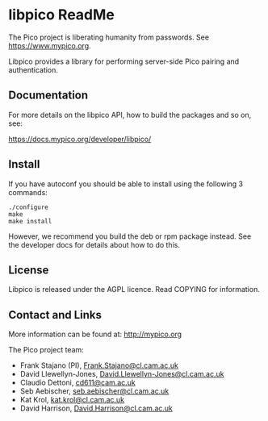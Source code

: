 # libpico ReadMe

The Pico project is liberating humanity from passwords. See https://www.mypico.org.

Libpico provides a library for performing server-side Pico pairing and authentication.

## Documentation

For more details on the libpico API, how to build the packages and so on, see:

https://docs.mypico.org/developer/libpico/

## Install

If you have autoconf you should be able to install using the following 3 commands:

```
./configure
make
make install
```

However, we recommend you build the deb or rpm package instead. See the developer docs for details about how to do this.

## License

Libpico is released under the AGPL licence. Read COPYING for information.


## Contact and Links

More information can be found at: http://mypico.org

The Pico project team:
 * Frank Stajano (PI), Frank.Stajano@cl.cam.ac.uk
 * David Llewellyn-Jones, David.Llewellyn-Jones@cl.cam.ac.uk
 * Claudio Dettoni, cd611@cam.ac.uk
 * Seb Aebischer, seb.aebischer@cl.cam.ac.uk
 * Kat Krol, kat.krol@cl.cam.ac.uk
 * David Harrison, David.Harrison@cl.cam.ac.uk

